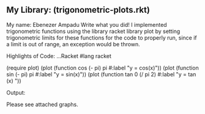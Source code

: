 
## My Library: (trigonometric-plots.rkt)
My name: Ebenezer Ampadu
Write what you did!
I implemented trigonometric functions using the library racket library plot by setting trigonometric limits for these functions for the code to properly run, since if a limit is out of range, an exception would be thrown.

Highlights of Code: 
...Racket
#lang racket

(require plot)
(plot (function cos (- pi) pi #:label "y = cos(x)"))
(plot (function sin (- pi) pi #:label "y = sin(x)"))
(plot (function tan 0 (/ pi 2) #:label "y = tan (x) "))

Output:

Please see attached graphs.
